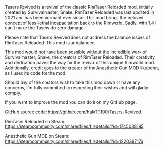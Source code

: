 Tasers Revived is a revival of the classic RimTaser Reloaded mod, initially created by Survivalmaster, Snake. RimTaser Reloaded was last updated in 2021 and has been dormant ever since. This mod brings the beloved concept of less-lethal incapacitation back to the Rimworld. Sadly, with 1.4 I can’t make the Tasers do zero damage.

Please note that Tasers Revived does not address the balance issues of RimTaser Reloaded. This mod is unbalanced.

This mod would not have been possible without the incredible work of Survivalmaster, Snake, the creators of RimTaser Reloaded. Their creativity and dedication paved the way for the revival of this unique Rimworld mod. Additionally, credit goes to the creator of the Anesthetic Gun MOD tikubonn, as I used its code for the mod.

Should any of the creators wish to take this mod down or have any concerns, I’m fully committed to respecting their wishes and will gladly comply.

If you want to improve the mod you can do it on my GitHub page.

GitHub source code: https://github.com/haloTT100/Tasers-Revived

RimTaser Reloaded on Steam: https://steamcommunity.com/sharedfiles/filedetails/?id=1745038195

Anesthetic Gun MOD on Steam: https://steamcommunity.com/sharedfiles/filedetails/?id=1220397176
